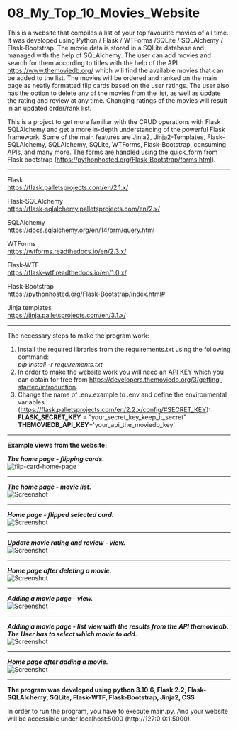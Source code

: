 # 08_My_Top_10_Movies_Website

This is a website that compiles a list of your top favourite movies of all time.
It was developed using Python / Flask / WTForms /SQLite / SQLAlchemy / Flask-Bootstrap.
The movie data is stored in a SQLite database and managed with the help of SQLAlchemy.
The user can add movies and search for them according to titles with the help of the API 
https://www.themoviedb.org/ which will find the available movies that can be added to the list. The movies will be ordered and ranked on the main page as neatly formatted flip cards based on the user ratings.
The user also has the option to delete any of the movies from the list, as well as update the rating and review at any time. Changing ratings of the movies will result in an updated order/rank list. 


This is a project to get more familiar with the CRUD operations with Flask SQLAlchemy and get a more in-depth understanding of the powerful Flask framework.
Some of the main features are Jinja2, Jinja2-Templates, Flask-SQLAlchemy, SQLAlchemy, SQLite, WTForms, Flask-Bootstrap, consuming APIs, and many more.
The forms are handled using the quick_form from Flask bootstrap (https://pythonhosted.org/Flask-Bootstrap/forms.html).

---

Flask</br>
https://flask.palletsprojects.com/en/2.1.x/</br>

Flask-SQLAlchemy</br>
https://flask-sqlalchemy.palletsprojects.com/en/2.x/</br>

SQLAlchemy</br>
https://docs.sqlalchemy.org/en/14/orm/query.html </br>

WTForms</br>
https://wtforms.readthedocs.io/en/2.3.x/</br>

Flask-WTF</br>
https://flask-wtf.readthedocs.io/en/1.0.x/</br>

Flask-Bootstrap</br>
https://pythonhosted.org/Flask-Bootstrap/index.html#</br>

Jinja templates</br>
https://jinja.palletsprojects.com/en/3.1.x/</br>

---

The necessary steps to make the program work:</br>
1. Install the required libraries from the requirements.txt using the following command: </br>
*pip install -r requirements.txt*</br>
2. In order to make the website work you will need an API KEY which you can obtain for
free from https://developers.themoviedb.org/3/getting-started/introduction. </br>
3. Change the name of .env.example to .env and define the environmental variables (https://flask.palletsprojects.com/en/2.2.x/config/#SECRET_KEY):</br>
**FLASK_SECRET_KEY** = "your_secret_key_keep_it_secret"</br>
**THEMOVIEDB_API_KEY**='your_api_the_moviedb_key'</br>


---

**Example views from the website:**</br>



***The home page - flipping cards.***</br>
![flip-card-home-page](docs/img/08_flip_card_gif.gif)


---


***The home page - movie list.***</br>
![Screenshot](docs/img/01_Home_page.png)</br>


---

***Home page - flipped selected card.***</br>
![Screenshot](docs/img/02_Home_Page_card_flipped.png)</br>


---

***Update movie rating and review - view.***</br>
![Screenshot](docs/img/03_Updating_movie_Rating_review_page.png)</br>

---

***Home page after deleting a movie.***</br>
![Screenshot](docs/img/04_Home_page_after_deleting_movie.png)</br>


---

***Adding a movie page - view.***</br>
![Screenshot](docs/img/05_adding_movie_page.png)</br>


---

***Adding a movie page - list view with the results from the API themoviedb. The User has to select which movie to add.***</br>
![Screenshot](docs/img/06_list_of_movies_from_API.png)</br>


---

***Home page after adding a movie.***</br>
![Screenshot](docs/img/07_Home_view_after_adding_a_movie.png)</br>



---

**The program was developed using python 3.10.6, Flask 2.2, Flask-SQLAlchemy, SQLite, Flask-WTF, Flask-Bootstrap, Jinja2, CSS**


In order to run the program, you have to execute main.py.
And your website will be accessible under localhost:5000 (http://127:0:0:1:5000).
